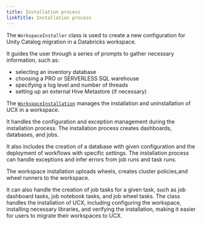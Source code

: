 ```yaml
---
title: Installation process
linkTitle: Installation process
---
```


The `WorkspaceInstaller` class is used to create a new configuration for Unity Catalog migration in a Databricks workspace.

It guides the user through a series of prompts to gather necessary information, such as:
- selecting an inventory database
- choosing a PRO or SERVERLESS SQL warehouse
- specifying a log level and number of threads
- setting up an external Hive Metastore (if necessary)
  


The [`WorkspaceInstallation`](src/databricks/labs/ucx/install.py) manages the installation and uninstallation of UCX in a workspace. 

It handles the configuration and exception management during the installation process. 
The installation process creates dashboards, databases, and jobs.

It also includes the creation of a database with given configuration and the deployment of workflows with specific settings. The installation process can handle exceptions and infer errors from job runs and task runs. 

The workspace installation uploads wheels, creates cluster policies,and wheel runners to the workspace. 

It can also handle the creation of job tasks for a given task, such as job dashboard tasks, job notebook tasks, and job wheel tasks. The class handles the installation of UCX, including configuring the workspace, installing necessary libraries, and verifying the installation, making it easier for users to migrate their workspaces to UCX.

